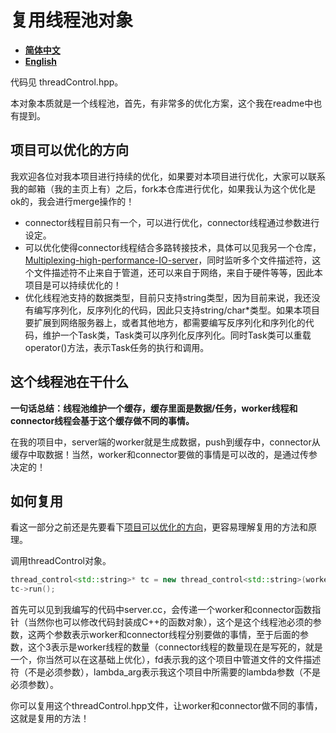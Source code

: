

# 复用线程池对象

- **[简体中文](./reuse-the-threadpool-CN.md)**
- **[English](./reuse-the-threadpool.md)**

代码见 threadControl.hpp。

本对象本质就是一个线程池，首先，有非常多的优化方案，这个我在readme中也有提到。

## 项目可以优化的方向

我欢迎各位对我本项目进行持续的优化，如果要对本项目进行优化，大家可以联系我的邮箱（我的主页上有）之后，fork本仓库进行优化，如果我认为这个优化是ok的，我会进行merge操作的！

- connector线程目前只有一个，可以进行优化，connector线程通过参数进行设定。
- 可以优化使得connector线程结合多路转接技术，具体可以见我另一个仓库，[Multiplexing-high-performance-IO-server](https://github.com/Yufccode/Multiplexing-high-performance-IO-server)，同时监听多个文件描述符，这个文件描述符不止来自于管道，还可以来自于网络，来自于硬件等等，因此本项目是可以持续优化的！
- 优化线程池支持的数据类型，目前只支持string类型，因为目前来说，我还没有编写序列化，反序列化的代码，因此只支持string/char*类型。如果本项目要扩展到网络服务器上，或者其他地方，都需要编写反序列化和序列化的代码，维护一个Task类，Task类可以序列化反序列化。同时Task类可以重载operator()方法，表示Task任务的执行和调用。

## 这个线程池在干什么

**一句话总结：线程池维护一个缓存，缓存里面是数据/任务，worker线程和connector线程会基于这个缓存做不同的事情。**

在我的项目中，server端的worker就是生成数据，push到缓存中，connector从缓存中取数据！当然，worker和connector要做的事情是可以改的，是通过传参决定的！

## 如何复用

看这一部分之前还是先要看下[项目可以优化的方向](#项目可以优化的方向)，更容易理解复用的方法和原理。

调用threadControl对象。

```cpp
thread_control<std::string>* tc = new thread_control<std::string>(worker, connector, 3, fd, lambda_arg);
tc->run();
```

首先可以见到我编写的代码中server.cc，会传递一个worker和connector函数指针（当然你也可以修改代码封装成C++的函数对象），这个是这个线程池必须的参数，这两个参数表示worker和connector线程分别要做的事情，至于后面的参数，这个3表示是worker线程的数量（connector线程的数量现在是写死的，就是一个，你当然可以在这基础上优化），fd表示我的这个项目中管道文件的文件描述符（不是必须参数），lambda\_arg表示我这个项目中所需要的lambda参数（不是必须参数）。

你可以复用这个threadControl.hpp文件，让worker和connector做不同的事情，这就是复用的方法！
